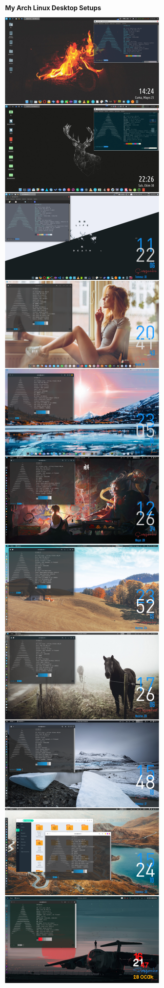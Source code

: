 ## My Arch Linux Desktop Setups
<!--width="460" height="300" -->
<p align="center">
  <img  src="images/2018-05-25_14-24-22.png">
  <img  src="images/2018-10-30_22-26-10.png">

  <img  src="images/2019-07-10_11-22-09.png">

  <img  src="images/2019-12-1120-41-44.png">
  <img  src="images/2020-01-2723-05-19.png">

  <img  src="images/2020-05-2012-26-35.png">

  <img  src="images/2020-06-2423-52-15.png">

  <img  src="images/2020-06-2917-26-07.png">
  <img src="images/2020-07-1715-48-19.png">
  
  <img src="images/2020-07-23-15-24-10.png">
  <img src="images/2021-01-28-16-21-48.png">
</p>
